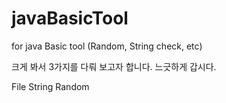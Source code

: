 # javaBasicTool
for java Basic tool (Random, String check, etc)

크게 봐서 3가지를 다뤄 보고자 합니다. 느긋하게 갑시다.

File
String
Random

